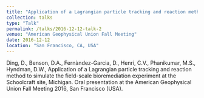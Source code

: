```yaml
---
title: "Application of a Lagrangian particle tracking and reaction method to simulate the field-scale bioremediation experiment at the Schoolcraft site, Michigan"
collection: talks
type: "Talk"
permalink: /talks/2016-12-12-talk-2
venue: "American Geophysical Union Fall Meeting"
date: 2016-12-12
location: "San Francisco, CA, USA"
---
```


Ding, D., Benson, D.A., Fernàndez-Garcia, D., Henri, C.V., Phanikumar, M.S., Hyndman, D.W., Application of a Lagrangian particle tracking and reaction method to simulate the field-scale bioremediation experiment at the Schoolcraft site, Michigan. Oral presentation at the American Geophysical Union Fall Meeting 2016, San Francisco (USA).
